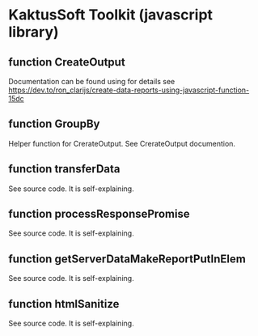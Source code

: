 # KaktusSoft Toolkit (javascript library)
## function CreateOutput
Documentation can be found using for details see https://dev.to/ron_clarijs/create-data-reports-using-javascript-function-15dc
## function GroupBy
Helper function for CrerateOutput. See CrerateOutput documention.
## function transferData
See source code. It is self-explaining.
## function processResponsePromise
See source code. It is self-explaining.
## function getServerDataMakeReportPutInElem
See source code. It is self-explaining.
## function htmlSanitize
See source code. It is self-explaining.
